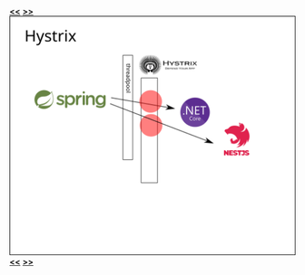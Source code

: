 [**&lt;&lt;**](diagram-6-a.md) [**&gt;&gt;**](diagram-6-c.md)    
![alt text](diagram-6-b.png)    
[**&lt;&lt;**](diagram-6-a.md) [**&gt;&gt;**](diagram-6-c.md)    